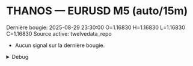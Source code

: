 # THANOS — EURUSD M5 (auto/15m)
Dernière bougie: 2025-08-29 23:30:00  O=1.16830  H=1.16830  L=1.16830  C=1.16830
Source active: twelvedata_repo

- Aucun signal sur la dernière bougie.

<details><summary>Debug</summary>

- TD_API_KEY manquant.

</details>